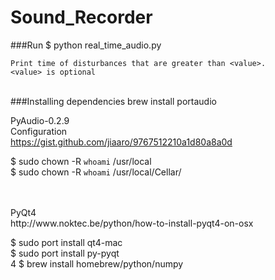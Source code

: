 # Sound_Recorder


###Run
    $ python real_time_audio.py <value> 

    Print time of disturbances that are greater than <value>.
    <value> is optional 

<br> 
###Installing dependencies
brew install portaudio

PyAudio-0.2.9 <br> 
Configuration <br> 
https://gist.github.com/jiaaro/9767512210a1d80a8a0d
<br>

$ sudo chown -R `whoami` /usr/local <br>
$ sudo chown -R `whoami` /usr/local/Cellar/

<br> 
<br>
PyQt4
<br>
http://www.noktec.be/python/how-to-install-pyqt4-on-osx

$ sudo port install qt4-mac <br>
$ sudo port install py-pyqt <br>4
$ brew install homebrew/python/numpy



